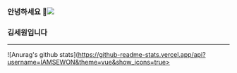 ### 안녕하세요 👋<a align=right href="https://hits.seeyoufarm.com"><img src="https://hits.seeyoufarm.com/api/count/incr/badge.svg?url=https%3A%2F%2Fgithub.com%2FIAMSEWON&count_bg=%2379C83D&title_bg=%23555555&icon=&icon_color=%23E7E7E7&title=hits&edge_flat=false"/></a>
### 김세원입니다
---

![Anurag's github stats](https://github-readme-stats.vercel.app/api?username=IAMSEWON&theme=vue&show_icons=true>

<!--
**IAMSEWON/IAMSEWON** is a ✨ _special_ ✨ repository because its `README.md` (this file) appears on your GitHub profile.

Here are some ideas to get you started:

- 🔭 I’m currently working on ...
- 🌱 I’m currently learning ...
- 👯 I’m looking to collaborate on ...
- 🤔 I’m looking for help with ...
- 💬 Ask me about ...
- 📫 How to reach me: ...
- 😄 Pronouns: ...
- ⚡ Fun fact: ...
-->
